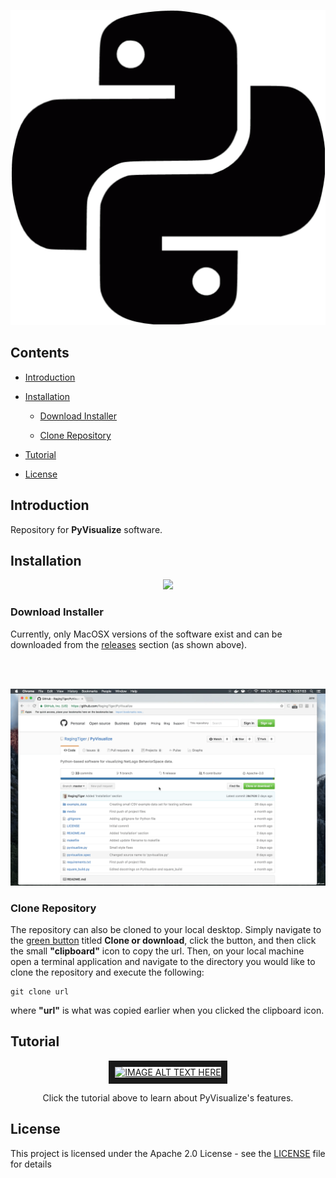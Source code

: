 <p align="center">
  <img src="https://github.com/RagingTiger/PyVisualize/raw/60129b2025b858a8cd2c81288fd3312a5598fa06/media/python_dark.gif"/>
</p>

## Contents

- [Introduction](https://github.com/RagingTiger/PyVisualize#introduction)

- [Installation](https://github.com/RagingTiger/PyVisualize#installation)

    * [Download Installer](https://github.com/RagingTiger/PyVisualize#download-installer)

    * [Clone Repository](https://github.com/RagingTiger/PyVisualize#clone-repository)

- [Tutorial](https://github.com/RagingTiger/PyVisualize#tutorial)

- [License](https://github.com/RagingTiger/PyVisualize#license)

## Introduction

Repository for **PyVisualize** software.

## Installation
<p align="center">
  <img src="https://github.com/RagingTiger/gifs/raw/d7d63d1f79c726307a08a1c40ff7901ee9942f98/PyVisualizeDownloadInstallerTutorial.gif"/>
</p>

### Download Installer
Currently, only MacOSX versions of the software exist and can be downloaded
from the [releases](https://github.com/RagingTiger/PyVisualize/releases)
section (as shown above).

<br/>
<br/>

<p align="center">
  <img src="https://github.com/RagingTiger/gifs/raw/d7d63d1f79c726307a08a1c40ff7901ee9942f98/PyVisualizeGitCloneTutorial.gif"/>
</p>

### Clone Repository
The repository can also be cloned to your local desktop. Simply navigate to
the [green button](https://github.com/RagingTiger/PyVisualize) titled **Clone or download**, click the button, and then click
the small **"clipboard"** icon to copy the url. Then, on your local machine
open a terminal application and navigate to the directory you would like to
clone the repository and execute the following:

```
git clone url
```

where **"url"** is what was copied earlier when you clicked the clipboard icon.

## Tutorial
<p align="center">
  <a href="http://www.youtube.com/watch?feature=player_embedded&v=wsCRWob480Y" target="_blank"> <img src="http://img.youtube.com/vi/wsCRWob480Y/0.jpg"
  alt="IMAGE ALT TEXT HERE" width="240" height="180" border="10" /></a>
</p>

<p align="center">
  Click the tutorial above to learn about PyVisualize's features.
</p>

## License
This project is licensed under the Apache 2.0 License - see the [LICENSE](https://github.com/RagingTiger/PyVisualize/blob/cd432c4d9fc8ac722cd7fa64657bf662592e5cc1/LICENSE) file for details
